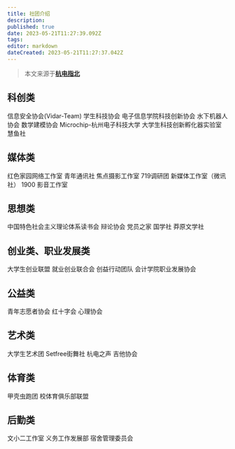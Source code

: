 ```yaml
---
title: 社团介绍
description: 
published: true
date: 2023-05-21T11:27:39.092Z
tags: 
editor: markdown
dateCreated: 2023-05-21T11:27:37.042Z
---
```


> 本文来源于[**杭电指北**](https://www.yuque.com/hduer/guide)

## 科创类

信息安全协会(Vidar-Team)
学生科技协会
电子信息学院科技创新协会
水下机器人协会
数学建模协会
Microchip-杭州电子科技大学 大学生科技创新孵化器实验室
慧鱼社

## 媒体类

红色家园网络工作室
青年通讯社
焦点摄影工作室
719调研团
新媒体工作室（微讯社）
1900 影音工作室

## 思想类

中国特色社会主义理论体系读书会
辩论协会
党员之家
国学社
莽原文学社

## 创业类、职业发展类

大学生创业联盟
就业创业联合会
创益行动团队
会计学院职业发展协会

## 公益类

青年志愿者协会
红十字会
心理协会

## 艺术类

大学生艺术团
Setfree街舞社
杭电之声
吉他协会

## 体育类

甲壳虫跑团
校体育俱乐部联盟

## 后勤类

文小二工作室
义务工作发展部
宿舍管理委员会
